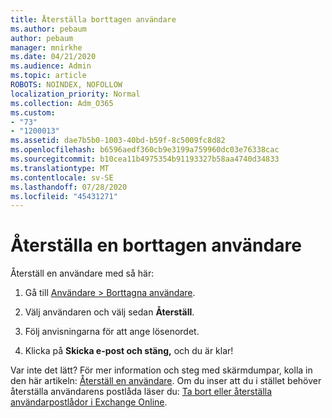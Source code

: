 ```yaml
---
title: Återställa borttagen användare
ms.author: pebaum
author: pebaum
manager: mnirkhe
ms.date: 04/21/2020
ms.audience: Admin
ms.topic: article
ROBOTS: NOINDEX, NOFOLLOW
localization_priority: Normal
ms.collection: Adm_O365
ms.custom:
- "73"
- "1200013"
ms.assetid: dae7b5b0-1003-40bd-b59f-8c5009fc8d82
ms.openlocfilehash: b6596aedf360cb9e3199a759960dc03e76338cac
ms.sourcegitcommit: b10cea11b4975354b91193327b58aa4740d34833
ms.translationtype: MT
ms.contentlocale: sv-SE
ms.lasthandoff: 07/28/2020
ms.locfileid: "45431271"
---
```

# <a name="restore-a-deleted-user"></a>Återställa en borttagen användare

Återställ en användare med så här:
  
1. Gå till [Användare \> Borttagna användare](https://admin.microsoft.com/adminportal/home#/deletedusers).

2. Välj användaren och välj sedan **Återställ**.

3. Följ anvisningarna för att ange lösenordet.

4. Klicka på **Skicka e-post och stäng,** och du är klar!

Var inte det lätt? För mer information och steg med skärmdumpar, kolla in den här artikeln: [Återställ en användare](https://docs.microsoft.com/microsoft-365/admin/add-users/restore-user). Om du inser att du i stället behöver återställa användarens postlåda läser du: [Ta bort eller återställa användarpostlådor i Exchange Online](https://docs.microsoft.com/exchange/recipients-in-exchange-online/delete-or-restore-mailboxes).